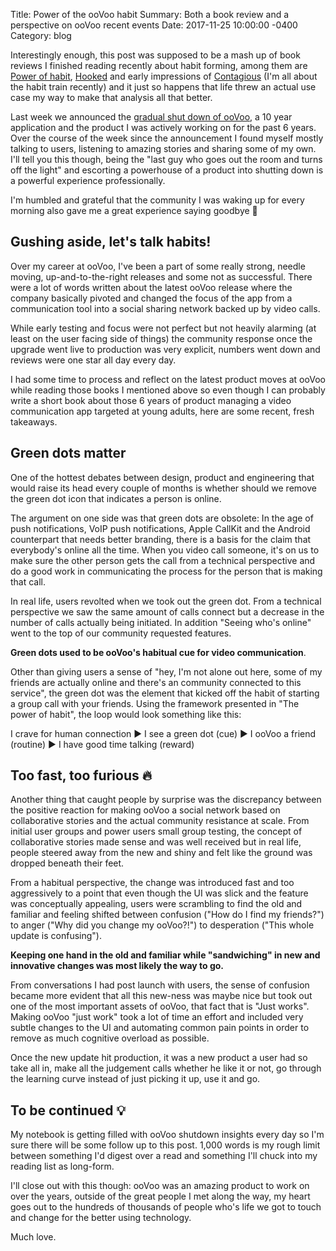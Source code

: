 Title:  Power of the ooVoo habit
Summary: Both a book review and a perspective on ooVoo recent events
Date:   2017-11-25 10:00:00 -0400
Category: blog

Interestingly enough, this post was supposed to be a mash up of book reviews I finished reading recently about habit forming, among them are [Power of habit](https://www.amazon.com/Power-Habit-What-Life-Business-ebook/dp/B0055PGUYU), [Hooked](https://www.amazon.com/Hooked-How-Build-Habit-Forming-Products-ebook/dp/B00LMGLXTS/ref=sr_1_1?s=digital-text&ie=UTF8&qid=1512145439&sr=1-1&keywords=hooked) and early impressions of [Contagious](https://www.amazon.com/Contagious-Things-Catch-Jonah-Berger-ebook/dp/B008J4GQKW/ref=pd_sim_351_3?_encoding=UTF8&psc=1&refRID=7FFJR246A50J5NJZDTZR) (I'm all about the habit train recently) and it just so happens that life threw an actual use case my way to make that analysis all that better.

Last week we announced the [gradual shut down of ooVoo](https://oovoo.com/blog/posts/oovoo-shutting-down), a 10 year application and the product I was actively working on for the past 6 years. Over the course of the week since the announcement I found myself mostly talking to users, listening to amazing stories and sharing some of my own. I'll tell you this though, being the "last guy who goes out the room and turns off the light" and escorting a powerhouse of a product into shutting down is a powerful experience professionally.

I'm humbled and grateful that the community I was waking up for every morning also gave me a great experience saying goodbye 🧡

## Gushing aside, let's talk habits!

Over my career at ooVoo, I've been a part of some really strong, needle moving, up-and-to-the-right releases and some not as successful. There were a lot of words written about the latest ooVoo release where the company basically pivoted and changed the focus of the app from a communication tool into a social sharing network backed up by video calls.

While early testing and focus were not perfect but not heavily alarming (at least on the user facing side of things) the community response once the upgrade went live to production was very explicit, numbers went down and reviews were one star all day every day.

I had some time to process and reflect on the latest product moves at ooVoo while reading those books I mentioned above so even though I can probably write a short book about those 6 years of product managing a video communication app targeted at young adults, here are some recent, fresh takeaways.

## Green dots matter

One of the hottest debates between design, product and engineering that would raise its head every couple of months is whether should we remove the green dot icon that indicates a person is online.

The argument on one side was that green dots are obsolete: In the age of push notifications, VoIP push notifications, Apple CallKit and the Android counterpart that needs better branding, there is a basis for the claim that everybody's online all the time. When you video call someone, it's on us to make sure the other person gets the call from a technical perspective and do a good work in communicating the process for the person that is making that call.

In real life, users revolted when we took out the green dot. From a technical perspective we saw the same amount of calls connect but a decrease in the number of calls actually being initiated. In addition "Seeing who's online" went to the top of our community requested features.

**Green dots used to be ooVoo's habitual cue for video communication**.

Other than giving users a sense of "hey, I'm not alone out here, some of my friends are actually online and there's an community connected to this service", the green dot was the element that kicked off the habit of starting a group call with your friends. Using the framework presented in "The power of habit", the loop would look something like this:

I crave for human connection ► I see a green dot (cue) ► I ooVoo a friend (routine) ► I have good time talking (reward)

## Too fast, too furious 🔥

Another thing that caught people by surprise was the discrepancy between the positive reaction for making ooVoo a social network based on collaborative stories and the actual community resistance at scale. From initial user groups and power users small group testing, the concept of collaborative stories made sense and was well received but in real life, people steered away from the new and shiny and felt like the ground was dropped beneath their feet.

From a habitual perspective, the change was introduced fast and too aggressively to a point that even though the UI was slick and the feature was conceptually appealing, users were scrambling to find the old and familiar and feeling shifted between confusion ("How do I find my friends?") to anger ("Why did you change my ooVoo?!") to desperation ("This whole update is confusing").

**Keeping one hand in the old and familiar while "sandwiching" in new and innovative changes was most likely the way to go.**

From conversations I had post launch with users, the sense of confusion became more evident that all this new-ness was maybe nice but took out one of the most important assets of ooVoo, that fact that is "Just works". Making ooVoo "just work" took a lot of time an effort and included very subtle changes to the UI and automating common pain points in order to remove as much cognitive overload as possible.

Once the new update hit production, it was a new product a user had so take all in, make all the judgement calls whether he like it or not, go through the learning curve instead of just picking it up, use it and go.

## To be continued 💡

My notebook is getting filled with ooVoo shutdown insights every day so I'm sure there will be some follow up to this post. 1,000 words is my rough limit between something I'd digest over a read and something I'll chuck into my reading list as long-form.

I'll close out with this though: ooVoo was an amazing product to work on over the years, outside of the great people I met along the way, my heart goes out to the hundreds of thousands of people who's life we got to touch and change for the better using technology.

Much love.
